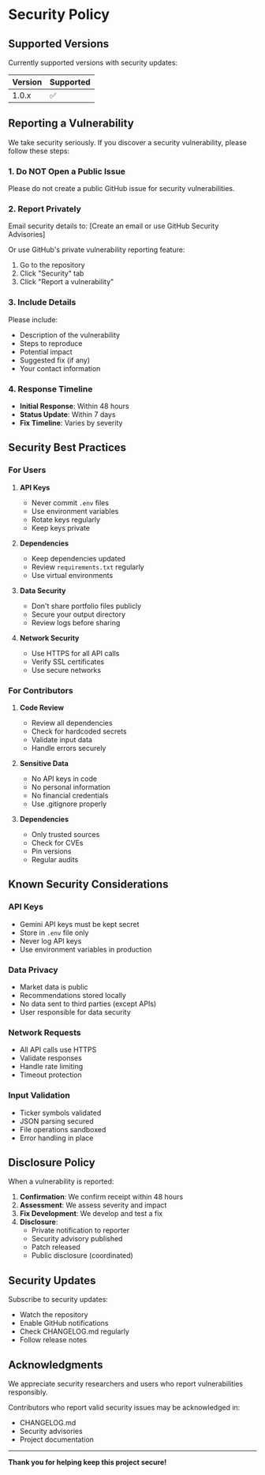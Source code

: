 # Security Policy

## Supported Versions

Currently supported versions with security updates:

| Version | Supported          |
| ------- | ------------------ |
| 1.0.x   | :white_check_mark: |

## Reporting a Vulnerability

We take security seriously. If you discover a security vulnerability, please follow these steps:

### 1. Do NOT Open a Public Issue

Please do not create a public GitHub issue for security vulnerabilities.

### 2. Report Privately

Email security details to: [Create an email or use GitHub Security Advisories]

Or use GitHub's private vulnerability reporting feature:

1. Go to the repository
2. Click "Security" tab
3. Click "Report a vulnerability"

### 3. Include Details

Please include:

- Description of the vulnerability
- Steps to reproduce
- Potential impact
- Suggested fix (if any)
- Your contact information

### 4. Response Timeline

- **Initial Response**: Within 48 hours
- **Status Update**: Within 7 days
- **Fix Timeline**: Varies by severity

## Security Best Practices

### For Users

1. **API Keys**

   - Never commit `.env` files
   - Use environment variables
   - Rotate keys regularly
   - Keep keys private

2. **Dependencies**

   - Keep dependencies updated
   - Review `requirements.txt` regularly
   - Use virtual environments

3. **Data Security**

   - Don't share portfolio files publicly
   - Secure your output directory
   - Review logs before sharing

4. **Network Security**
   - Use HTTPS for all API calls
   - Verify SSL certificates
   - Use secure networks

### For Contributors

1. **Code Review**

   - Review all dependencies
   - Check for hardcoded secrets
   - Validate input data
   - Handle errors securely

2. **Sensitive Data**

   - No API keys in code
   - No personal information
   - No financial credentials
   - Use .gitignore properly

3. **Dependencies**
   - Only trusted sources
   - Check for CVEs
   - Pin versions
   - Regular audits

## Known Security Considerations

### API Keys

- Gemini API keys must be kept secret
- Store in `.env` file only
- Never log API keys
- Use environment variables in production

### Data Privacy

- Market data is public
- Recommendations stored locally
- No data sent to third parties (except APIs)
- User responsible for data security

### Network Requests

- All API calls use HTTPS
- Validate responses
- Handle rate limiting
- Timeout protection

### Input Validation

- Ticker symbols validated
- JSON parsing secured
- File operations sandboxed
- Error handling in place

## Disclosure Policy

When a vulnerability is reported:

1. **Confirmation**: We confirm receipt within 48 hours
2. **Assessment**: We assess severity and impact
3. **Fix Development**: We develop and test a fix
4. **Disclosure**:
   - Private notification to reporter
   - Security advisory published
   - Patch released
   - Public disclosure (coordinated)

## Security Updates

Subscribe to security updates:

- Watch the repository
- Enable GitHub notifications
- Check CHANGELOG.md regularly
- Follow release notes

## Acknowledgments

We appreciate security researchers and users who report vulnerabilities responsibly.

Contributors who report valid security issues may be acknowledged in:

- CHANGELOG.md
- Security advisories
- Project documentation

---

**Thank you for helping keep this project secure!**
